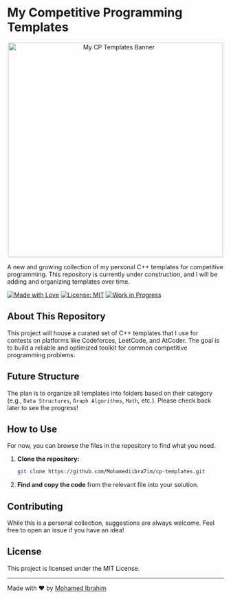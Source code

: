 # My Competitive Programming Templates

<p align="center">
    <img src="https://d3moma7wl9.ufs.sh/f/xRZhVxWEJbFM5c1pnQVDPceGaQzspRf8tvH62OwX1ldE7oCU" alt="My CP Templates Banner" width="500"/>
</p>

A new and growing collection of my personal C++ templates for competitive programming. This repository is currently under construction, and I will be adding and organizing templates over time.

[![Made with Love](https://img.shields.io/badge/Made%20with-%E2%9D%A4%EF%B8%8F-blueviolet )](https://github.com/Mohamediibra7im )
[![License: MIT](https://img.shields.io/badge/License-MIT-yellow.svg )](https://opensource.org/licenses/MIT )
[![Work in Progress](https://img.shields.io/badge/status-work%20in%20progress-brightgreen )](https://github.com/Mohamediibra7im/cp-templates )

## About This Repository

This project will house a curated set of C++ templates that I use for contests on platforms like Codeforces, LeetCode, and AtCoder. The goal is to build a reliable and optimized toolkit for common competitive programming problems.

## Future Structure

The plan is to organize all templates into folders based on their category (e.g., `Data Structures`, `Graph Algorithms`, `Math`, etc.). Please check back later to see the progress!

## How to Use

For now, you can browse the files in the repository to find what you need.

1.  **Clone the repository:**
    ```bash
    git clone https://github.com/Mohamediibra7im/cp-templates.git
    ```
2.  **Find and copy the code** from the relevant file into your solution.

## Contributing

While this is a personal collection, suggestions are always welcome. Feel free to open an issue if you have an idea!

## License

This project is licensed under the MIT License.

---
Made with ❤️ by [Mohamed Ibrahim](https://github.com/Mohamediibra7im )
